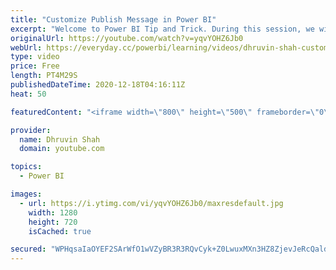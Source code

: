 ```yaml
---
title: "Customize Publish Message in Power BI"
excerpt: "Welcome to Power BI Tip and Trick. During this session, we will learn how we can customize Publish message in Power BI Desktop. By default, this feature is disabled. Let’s say for your organization you want to show some Disclaimer before you are publishing the report to Service, you can utilize this"
originalUrl: https://youtube.com/watch?v=yqvYOHZ6Jb0
webUrl: https://everyday.cc/powerbi/learning/videos/dhruvin-shah-customize-publish-message-in-power-bi/
type: video
price: Free
length: PT4M29S
publishedDateTime: 2020-12-18T04:16:11Z
heat: 50

featuredContent: "<iframe width=\"800\" height=\"500\" frameborder=\"0\" src=\"https://www.youtube.com/embed/yqvYOHZ6Jb0\" allow=\"accelerometer; autoplay; encrypted-media; gyroscope; picture-in-picture\" allowfullscreen></iframe>"

provider:
  name: Dhruvin Shah
  domain: youtube.com

topics:
  - Power BI

images:
  - url: https://i.ytimg.com/vi/yqvYOHZ6Jb0/maxresdefault.jpg
    width: 1280
    height: 720
    isCached: true

secured: "WPHqsaIaOYEF2SArWfO1wVZyBR3R3RQvCyk+Z0LwuxMXn3HZ8ZjevJeRcQaldpvhuxkRrwpY35phhXORGeTEmM+1ezVV4z5otBZR8cZfw+YsaSzrwy9Bh9nwDdjm0Kus69bhZ2h8517NqA20M+Ja19LCRHMQGLs1tUeHyw+AS3arJ4XHe6Ipj191iHmuX6HH6O3pEcIreDmGNbv2s12/gv5SJYuokxrvq377wSNiP69Vl3gW3QqwstQDhPF/aqr+Rh5rdl+Ae+S0TSQj02M0xrhvDmFHEL0IRF+zDFRi/rHzjKLxtT1h8nqceNNVxmJ4OG2lqucpyBszGmaXgu9AFn19gjcLBV1COJxBVmmrT1rAGYDfuHUB9IJcXzDH584AQXumZNixz7iEZZAT9xrfrIjabFjQ0vEAKPIvvm0uamI=;RqFBArvofC6GLY+L3987Dw=="
---
```


